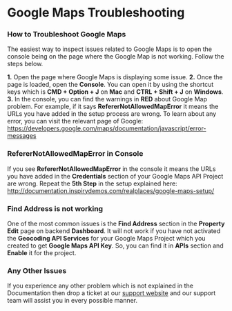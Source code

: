 # **Google Maps Troubleshooting**

### **How to Troubleshoot Google Maps**

The easiest way to inspect issues related to Google Maps is to open the console being on the page where the Google Map is not working. Follow the steps below.

**1.** Open the page where Google Maps is displaying some issue.
**2.** Once the page is loaded, open the **Console**. You can open it by using the shortcut keys which is **CMD + Option + J** on **Mac** and **CTRL + Shift + J** on **Windows**.
**3.** In the console, you can find the warnings in **RED** about Google Map problem. For example, if it says **RefererNotAllowedMapError** it means the URLs you have added in the setup process are wrong. To learn about any error, you can visit the relevant page of Google: https://developers.google.com/maps/documentation/javascript/error-messages

### **RefererNotAllowedMapError in Console**

If you see **RefererNotAllowedMapError** in the console it means the URLs you have added in the **Credentials** section of your Google Maps API Project are wrong. Repeat the **5th Step** in the setup explained here: http://documentation.inspirydemos.com/realplaces/google-maps-setup/

### **Find Address is not working**

One of the most common issues is the **Find Address** section in the **Property Edit** page on backend **Dashboard**. It will not work if you have not activated the **Geocoding API Services** for your Google Maps Project which you created to get **Google Maps API Key**. So, you can find it in **APIs** section and **Enable** it for the project.

### **Any Other Issues**

If you experience any other problem which is not explained in the Documentation then drop a ticket at our [support website](https://support.inspirythemes.com/) and our support team will assist you in every possible manner.
